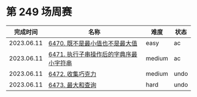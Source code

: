 # 第 249 场周赛

**完成时间**|**名称**|**难度**|**状态**
------------|--------|--------|--------
2023.06.11|[6470. 既不是最小值也不是最大值](./6470.%20既不是最小值也不是最大值)|easy|ac
2023.06.11|[6471. 执行子串操作后的字典序最小字符串](./6471.%20执行子串操作后的字典序最小字符串)|medium|ac
2023.06.11|[6472. 收集巧克力](./6472.%20收集巧克力)|medium|undo
2023.06.11|[6473. 最大和查询](./6473.%20最大和查询)|hard|undo
